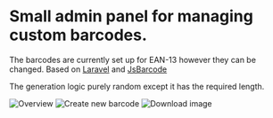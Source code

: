 # Small admin panel for managing custom barcodes.

The barcodes are currently set up for EAN-13 however they can be changed. 
Based on [Laravel](https://github.com/laravel/laravel) and [JsBarcode](https://github.com/lindell/JsBarcode/)

The generation logic purely random except it has the required length.

![Overview](https://www.fyhring.net/github/barcode-0.png)
![Create new barcode](https://www.fyhring.net/github/barcode-1.png)
![Download image](https://www.fyhring.net/github/barcode-2.png)
